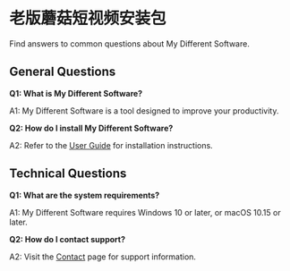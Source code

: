 # 老版蘑菇短视频安装包

Find answers to common questions about My Different Software.

## General Questions

**Q1: What is My Different Software?**

A1: My Different Software is a tool designed to improve your productivity.

**Q2: How do I install My Different Software?**

A2: Refer to the [User Guide](guide.md) for installation instructions.

## Technical Questions

**Q1: What are the system requirements?**

A1: My Different Software requires Windows 10 or later, or macOS 10.15 or later.

**Q2: How do I contact support?**

A2: Visit the [Contact](contact.md) page for support information.
